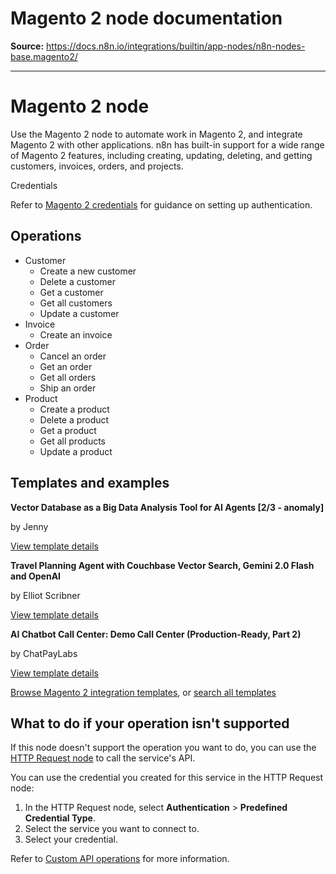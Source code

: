 # Magento 2 node documentation

**Source:** https://docs.n8n.io/integrations/builtin/app-nodes/n8n-nodes-base.magento2/

---

# Magento 2 node

Use the Magento 2 node to automate work in Magento 2, and integrate Magento 2 with other applications. n8n has built-in support for a wide range of Magento 2 features, including creating, updating, deleting, and getting customers, invoices, orders, and projects.

Credentials

Refer to [Magento 2 credentials](../../credentials/magento2/) for guidance on setting up authentication.

## Operations

- Customer
  - Create a new customer
  - Delete a customer
  - Get a customer
  - Get all customers
  - Update a customer
- Invoice
  - Create an invoice
- Order
  - Cancel an order
  - Get an order
  - Get all orders
  - Ship an order
- Product
  - Create a product
  - Delete a product
  - Get a product
  - Get all products
  - Update a product

## Templates and examples

**Vector Database as a Big Data Analysis Tool for AI Agents [2/3 - anomaly]**

by Jenny

[View template details](https://n8n.io/workflows/2655-vector-database-as-a-big-data-analysis-tool-for-ai-agents-23-anomaly/)

**Travel Planning Agent with Couchbase Vector Search, Gemini 2.0 Flash and OpenAI**

by Elliot Scribner

[View template details](https://n8n.io/workflows/3881-travel-planning-agent-with-couchbase-vector-search-gemini-20-flash-and-openai/)

**AI Chatbot Call Center: Demo Call Center (Production-Ready, Part 2)**

by ChatPayLabs

[View template details](https://n8n.io/workflows/4045-ai-chatbot-call-center-demo-call-center-production-ready-part-2/)

[Browse Magento 2 integration templates](https://n8n.io/integrations/magento-2/), or [search all templates](https://n8n.io/workflows/)

## What to do if your operation isn't supported

If this node doesn't support the operation you want to do, you can use the [HTTP Request node](../../core-nodes/n8n-nodes-base.httprequest/) to call the service's API.

You can use the credential you created for this service in the HTTP Request node:

1. In the HTTP Request node, select **Authentication** > **Predefined Credential Type**.
2. Select the service you want to connect to.
3. Select your credential.

Refer to [Custom API operations](../../../custom-operations/) for more information.

